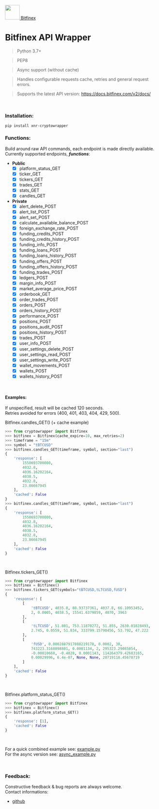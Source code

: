 <a href="https://www.bitfinex.com/"> 
  <img src="https://i.postimg.cc/BnQZpbzx/Bitfinex-logo.png" width="48"> Bitfinex
</a>

# Bitfinex API Wrapper

> Python 3.7+<br/>

> PEP8<br/>

> Async support (without cache)<br/>

> Handles configurable requests cache, retries and general request errors.<br/>

> Supports the latest API version: https://docs.bitfinex.com/v2/docs/

<br/>

### Installation:

`pip install xnr-cryptowrapper` <br/>

### Functions:

Build around raw API commands, each endpoint is made directly available.<br/>
Currently supported endpoints, **_functions_**:<br/>

  * **Public**
    - [x] platform_status_GET
    - [x] ticker_GET
    - [x] tickers_GET
    - [x] trades_GET
    - [x] stats_GET
    - [x] candles_GET
  * **Private**
    - [x] alert_delete_POST
    - [x] alert_list_POST
    - [x] alert_set_POST
    - [x] calculate_available_balance_POST
    - [x] foreign_exchange_rate_POST
    - [x] funding_credits_POST
    - [x] funding_credits_history_POST
    - [x] funding_info_POST
    - [x] funding_loans_POST
    - [x] funding_loans_history_POST
    - [x] funding_offers_POST
    - [x] funding_offers_history_POST
    - [x] funding_trades_POST
    - [x] ledgers_POST
    - [x] margin_info_POST
    - [x] market_average_price_POST
    - [x] orderbook_GET
    - [x] order_trades_POST
    - [x] orders_POST
    - [x] orders_history_POST
    - [x] performance_POST
    - [x] positions_POST
    - [x] positions_audit_POST
    - [x] positions_history_POST
    - [x] trades_POST
    - [x] user_info_POST
    - [x] user_settings_delete_POST
    - [x] user_settings_read_POST
    - [x] user_settings_write_POST
    - [x] wallet_movements_POST
    - [x] wallets_POST
    - [x] wallets_history_POST

<br/>

#### Examples:

If unspecified, result will be cached 120 seconds.<br/>
Retries avoided for errors (400, 401, 403, 404, 429, 500).<br/>

Bitfinex.candles_GET() (+ cache example)
```python
>>> from cryptowrapper import Bitfinex
>>> bitfinex = Bitfinex(cache_expire=10, max_retries=2)
>>> timeframe = "15m"
>>> symbol = "tBTCUSD"
>>> bitfinex.candles_GET(timeframe, symbol, section="last")
{
    'response': [
        1550693700000,
        4032.8,
        4036.16202164,
        4038.5,
        4032.8,
        23.86667945
    ],
    'cached': False
}
>>> bitfinex.candles_GET(timeframe, symbol, section="last")
{
    'response': [
        1550693700000,
        4032.8,
        4036.16202164,
        4038.5,
        4032.8,
        23.86667945
    ],
    'cached': False
}
```

<br/>

Bitfinex.tickers_GET()
```python
>>> from cryptowrapper import Bitfinex
>>> bitfinex = Bitfinex()
>>> bitfinex.tickers_GET(symbols="tBTCUSD,tLTCUSD,fUSD")
{
    'response': [
        [
            'tBTCUSD', 4035.8, 88.93737361, 4037.8, 66.10953452,
            2, 0.0005, 4038.5, 15541.6379859, 4070, 3963
        ],
        [
            'tLTCUSD', 51.801, 753.11870272, 51.855, 2630.01828493,
            2.745, 0.0559, 51.834, 333799.15790456, 53.792, 47.222
        ],
        [
            'fUSD', 0.0002887917808219178, 0.0002, 30,
            743223.3168098801, 0.0001134, 2, 295323.29085854,
            -0.00010668, -0.4828, 0.0001143, 114264379.42683165,
            0.00029996, 6.4e-07, None, None, 20719118.45678719
        ]
    ],
    'cached': False
}
```

<br/>

Bitfinex.platform_status_GET()
```python
>>> from cryptowrapper import Bitfinex
>>> bitfinex = Bitfinex()
>>> bitfinex.platform_status_GET()
{
    'response': [1],
    'cached': False
}
```

<br/>

For a quick combined example see: [example.py](/test/example.py)<br/>
For the async version see: [async_example.py](/test/async_example.py)

<br/>

### Feedback:

Constructive feedback & bug reports are always welcome. <br/>
Contact informations:
* <a href="https://github.com/xnr-k"> github </a>
